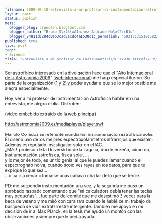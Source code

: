```yaml
--- 
filename: 2009-02-10-entrevista-a-mi-profesor-de-instrumentacion-astrofisica-manolo-collados.md
layout: post
status: publish
meta: 
  blogger_blog: brunosan.blogspot.com
  blogger_author: "Bruno S\xC3\xA1nchez-Andrade Nu\xC3\xB1o"
  blogger_84811d3284c06b3cad7acdc4a1b30d1c_permalink: "6831733151865822833"
published: true
type: post
tags: 
- Science
title: "Entrevista a mi profesor de Instrumentaci\xC3\xB3n Astrof\xC3\xADsica, Manolo Collados"
---
```

Ser astrofísico interesado en la divulgación hace que el "<a href="http://astronomia2009.es">Año Internacional de la Astronomía 2009</a>" (<a href="http://www.astronomy2009.org">web internacional</a>) me haga especial ilusión. Ser parte de la organización (<a href="http://www.solarastronomy2009.org">1</a> y <a href="http://www.100hoursofastronomy.org/contact">2</a>) y poder ayudar a que se lo mejor posible me alegra especialmente.<br /><br />Hoy, ver a mi profesor de Instrumentación Astrofísica hablar en una entrevista, me alegra el día. Disfruten:<br /><br />(video embebido extraido de la <a href="http://astronomia2009.es/Doce_miradas_al_Universo:_Manuel_Collados.html">web principal</a>)<br /><br /><a href="http://astronomia2009.es/mediaplayer/player.swf">http://astronomia2009.es/mediaplayer/player.swf</a><br /><br />Manolo Collados es referente mundial en instrumentación astrofísica solar. Él diseñó uno de los mejores espectropolarímetros infrarrojos que existen. Además es reputado investigador solar en el IAC. <br />¿Más? profesor de la Universidad de la Laguna, donde enseña, cómo no, Instrumentación astrofísica, física solar, ... <br />y lo mejor de todo, es un tío genial al que le puedes llamar cuando el espectrógrafo no va, cuando sçolo ves rayas en los datos, para que te explique lo que sea...<br />...o pa ir a cenar o tomarse unas cañas o charlar de lo que se tercie.<br /><br />PD: me suspendió instrumentación una vez, y la segunda me puso un aprobado raspado comentando que "mi calculadora debía tener las teclas muy pequeñas"... fue parte del comité que me desestimó 2 veces para la beca de verano y me miró con cara rara cuando le hablé de mi trabajo de búsqueda de vida extraterrestre inteligente. También me apoyó en mi decisión de ir al Max Planck, en la tesis me ayudó un montón con las observaciones y siempre que le pedía ayuda.
